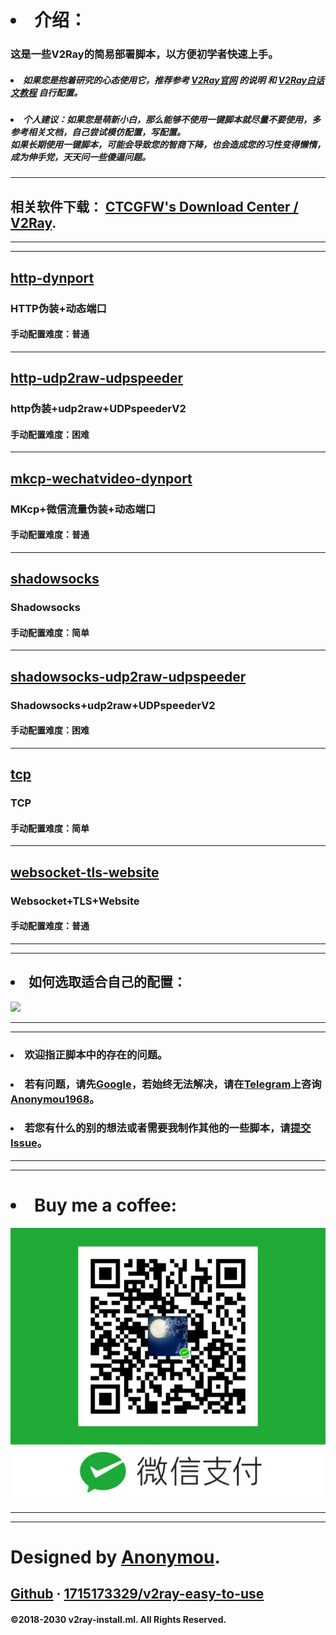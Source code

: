 # <li>介绍：</li>
### 这是一些V2Ray的简易部署脚本，以方便初学者快速上手。
##### <li>如果您是抱着研究的心态使用它，推荐参考 [V2Ray官网](https://www.v2ray.com) 的说明 和 [V2Ray白话文教程](https://toutyrater.github.io) 自行配置。</li>
##### <li>个人建议：如果您是萌新小白，那么能够不使用一键脚本就尽量不要使用，多参考相关文档，自己尝试模仿配置，写配置。<br /> 如果长期使用一键脚本，可能会导致您的智商下降，也会造成您的习性变得懒惰，成为伸手党，天天问一些傻逼问题。</li>
- - -
## 相关软件下载： [CTCGFW's Download Center / V2Ray](https://download.ctcgfw-blog.ml/?dir=V2Ray).
- - -
- - -
## [http-dynport](https://github.com/1715173329/v2ray-easy-to-use/blob/master/http-dynport)
### HTTP伪装+动态端口
#### 手动配置难度：普通
- - -
## [http-udp2raw-udpspeeder](https://github.com/1715173329/v2ray-easy-to-use/blob/master/http-udp2raw-udpspeeder)
### http伪装+udp2raw+UDPspeederV2
#### 手动配置难度：困难
- - -
## [mkcp-wechatvideo-dynport](https://github.com/1715173329/v2ray-easy-to-use/blob/master/mkcp-wechatvideo-dynport)
### MKcp+微信流量伪装+动态端口
#### 手动配置难度：普通
- - -
## [shadowsocks](https://github.com/1715173329/v2ray-easy-to-use/blob/master/shadowsocks)
### Shadowsocks
#### 手动配置难度：简单
- - -
## [shadowsocks-udp2raw-udpspeeder](https://github.com/1715173329/v2ray-easy-to-use/blob/master/shadowsocks-udp2raw-udpspeeder)
### Shadowsocks+udp2raw+UDPspeederV2
#### 手动配置难度：困难
- - -
## [tcp](https://github.com/1715173329/v2ray-easy-to-use/blob/master/tcp)
### TCP
#### 手动配置难度：简单
- - -
## [websocket-tls-website](https://github.com/1715173329/v2ray-easy-to-use/blob/master/websocket-tls-website)
### Websocket+TLS+Website
#### 手动配置难度：普通
- - -
- - -
## <li>如何选取适合自己的配置：</li>
![](How_To_Choose.jpg)
- - -
- - -
### <li>欢迎指正脚本中的存在的问题。</li>
### <li>若有问题，请先<b><a href="https://www.google.com">Google</a></b>，若始终无法解决，请在<b><a href="https://www.telegram.org">Telegram</a></b>上咨询<b><a href="https://t.me/Anonymou1968">Anonymou1968</a></b>。</li>
### <li>若您有什么的别的想法或者需要我制作其他的一些脚本，请<a href="https://github.com/1715173329/v2ray-easy-to-use/issues/new">提交Issue</a>。</li>
- - -
- - -
# <li>Buy me a coffee:</li>
![](Buy_me_a_coffee.png)
- - -
- - -
# Designed by <b><a href="https://t.me/Anonymou1968">Anonymou</a></b>.
## <a href="https://github.com">Github</a> · <b><a href="https://github.com/1715173329/v2ray-easy-to-use">1715173329/v2ray-easy-to-use</a>
#### ©2018-2030 v2ray-install.ml. All Rights Reserved.
